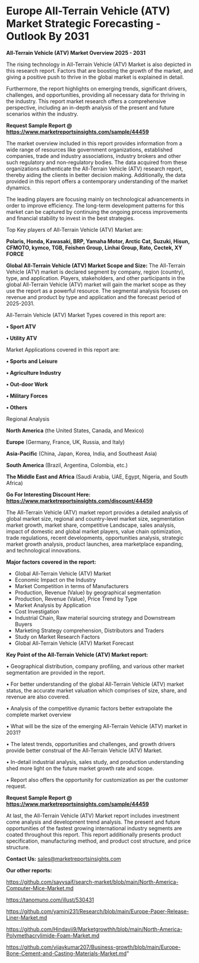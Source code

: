 # Europe All-Terrain Vehicle (ATV) Market Strategic Forecasting - Outlook By 2031

<Strong> All-Terrain Vehicle (ATV) Market Overview 2025 - 2031</strong>

The rising technology in All-Terrain Vehicle (ATV) Market is also depicted in this research report. Factors that are boosting the growth of the market, and giving a positive push to thrive in the global market is explained in detail.

Furthermore, the report highlights on emerging trends, significant drivers, challenges, and opportunities, providing all necessary data for thriving in the industry. This report market research offers a comprehensive perspective, including an in-depth analysis of the present and future scenarios within the industry.

<strong>Request Sample Report @ <a href=https://www.marketreportsinsights.com/sample/44459>https://www.marketreportsinsights.com/sample/44459</a></strong>

The market overview included in this report provides information from a wide range of resources like government organizations, established companies, trade and industry associations, industry brokers and other such regulatory and non-regulatory bodies. The data acquired from these organizations authenticate the All-Terrain Vehicle (ATV) research report, thereby aiding the clients in better decision making. Additionally, the data provided in this report offers a contemporary understanding of the market dynamics.

The leading players are focusing mainly on technological advancements in order to improve efficiency. The long-term development patterns for this market can be captured by continuing the ongoing process improvements and financial stability to invest in the best strategies.

Top Key players of All-Terrain Vehicle (ATV) Market are:

<strong>Polaris, Honda, Kawasaki, BRP, Yamaha Motor, Arctic Cat, Suzuki, Hisun, CFMOTO, kymco, TGB, Feishen Group, Linhai Group, Rato, Cectek, XY FORCE</strong>

<strong><b>Global All-Terrain Vehicle (ATV) Market Scope and Size:</b></strong>
The All-Terrain Vehicle (ATV) market is declared segment by company, region (country), type, and application. Players, stakeholders, and other participants in the global All-Terrain Vehicle (ATV) market will gain the market scope as they use the report as a powerful resource. The segmental analysis focuses on revenue and product by type and application and the forecast period of 2025-2031.

All-Terrain Vehicle (ATV) Market Types covered in this report are:

<strong>•  Sport ATV

•  Utility ATV</strong>

Market Applications covered in this report are:

<strong>•  Sports and Leisure

•  Agriculture Industry

•  Out-door Work

•  Military Forces

•  Others</strong> 

Regional Analysis

<strong>North America</strong> (the United States, Canada, and Mexico)

<strong>Europe</strong> (Germany, France, UK, Russia, and Italy)

<strong>Asia-Pacific</strong> (China, Japan, Korea, India, and Southeast Asia)

<strong>South America</strong> (Brazil, Argentina, Colombia, etc.)

<strong>The Middle East and Africa</strong> (Saudi Arabia, UAE, Egypt, Nigeria, and South Africa)

<strong>Go For Interesting Discount Here: <a href=https://www.marketreportsinsights.com/discount/44459>https://www.marketreportsinsights.com/discount/44459</a></strong>

The All-Terrain Vehicle (ATV) market report provides a detailed analysis of global market size, regional and country-level market size, segmentation market growth, market share, competitive Landscape, sales analysis, impact of domestic and global market players, value chain optimization, trade regulations, recent developments, opportunities analysis, strategic market growth analysis, product launches, area marketplace expanding, and technological innovations.

<strong><b>Major factors covered in the report:</b></strong>
<ul>
  <li>Global All-Terrain Vehicle (ATV) Market </li>
  <li>Economic Impact on the Industry</li>
  <li>Market Competition in terms of Manufacturers</li>
  <li>Production, Revenue (Value) by geographical segmentation</li>
  <li>Production, Revenue (Value), Price Trend by Type</li>
  <li>Market Analysis by Application</li>
  <li>Cost Investigation</li>
  <li>Industrial Chain, Raw material sourcing strategy and Downstream Buyers</li>
  <li>Marketing Strategy comprehension, Distributors and Traders</li>
  <li>Study on Market Research Factors</li>
  <li>Global All-Terrain Vehicle (ATV) Market Forecast</li>
</ul>

<strong><b>Key Point of the All-Terrain Vehicle (ATV) Market report:</b></strong>

• Geographical distribution, company profiling, and various other market segmentation are provided in the report.

• For better understanding of the global All-Terrain Vehicle (ATV) market status, the accurate market valuation which comprises of size, share, and revenue are also covered.

• Analysis of the competitive dynamic factors better extrapolate the complete market overview

• What will be the size of the emerging All-Terrain Vehicle (ATV) market in 2031?

• The latest trends, opportunities and challenges, and growth drivers provide better construal of the All-Terrain Vehicle (ATV) Market.

• In-detail industrial analysis, sales study, and production understanding shed more light on the future market growth rate and scope.

• Report also offers the opportunity for customization as per the customer request.

<strong>Request Sample Report @ <a href=https://www.marketreportsinsights.com/sample/44459>https://www.marketreportsinsights.com/sample/44459</a></strong>

At last, the All-Terrain Vehicle (ATV) Market report includes investment come analysis and development trend analysis. The present and future opportunities of the fastest growing international industry segments are coated throughout this report. This report additionally presents product specification, manufacturing method, and product cost structure, and price structure.

<strong>Contact Us:</strong>
sales@marketreportsinsights.com

<strong>Our other reports:</strong>

<a href=https://github.com/sayysaif/search-market/blob/main/North-America-Computer-Mice-Market.md>https://github.com/sayysaif/search-market/blob/main/North-America-Computer-Mice-Market.md</a>

<a href=https://tanomuno.com/illust/530431>https://tanomuno.com/illust/530431</a>

<a href=https://github.com/yamini231/Research/blob/main/Europe-Paper-Release-Liner-Market.md>https://github.com/yamini231/Research/blob/main/Europe-Paper-Release-Liner-Market.md</a>

<a href=https://github.com/Hindavii9/Marketgrowthh/blob/main/North-America-Polymethacrylimide-Foam-Market.md>https://github.com/Hindavii9/Marketgrowthh/blob/main/North-America-Polymethacrylimide-Foam-Market.md</a>

<a href=https://github.com/vijaykumar207/Business-growth/blob/main/Europe-Bone-Cement-and-Casting-Materials-Market.md>https://github.com/vijaykumar207/Business-growth/blob/main/Europe-Bone-Cement-and-Casting-Materials-Market.md</a>"
